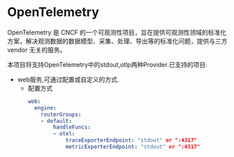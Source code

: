 # OpenTelemetry

OpenTelemetry 是 CNCF 的一个可观测性项目，旨在提供可观测性领域的标准化方案，解决观测数据的数据模型、采集、处理、导出等的标准化问题，提供与三方 vendor 无关的服务。

本项目将支持OpenTelemetry中的stdout,otlp两种Provider.已支持的项目:

- web服务,可通过配置或自定义的方式.
  - 配置方式
    ```yaml
    web:
      engine:
        routerGroups:
        - default:
            handleFuncs:
            - otel:
                traceExporterEndpoint: "stdout" or ":4317"
                metricExporterEndpoint: "stdout" or ":4317"
    ```